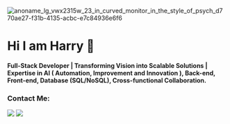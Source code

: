 ![anoname_lg_vwx2315w_23_in_curved_monitor_in_the_style_of_psych_d770ae27-f31b-4135-acbc-e7c84936e6f6](https://github.com/harryji168/harryji168/assets/21187699/02e4b1bc-5624-4567-adb7-444af0f84d7f)

# Hi I am Harry 👋


#### Full-Stack Developer | Transforming Vision into Scalable Solutions | Expertise in AI ( Automation, Improvement and Innovation ), Back-end, Front-end, Database (SQL/NoSQL), Cross-functional Collaboration.

### Contact Me:
<a href="https://www.linkedin.com/in/harryji/" rel="nofollow"><img  src="https://img.shields.io/badge/Harry-blue?style=flat&logo=linkedin&labelColor=blue"></a>
<a href="mailto:jiharry@hotmail.com/" rel="nofollow"><img src="https://img.shields.io/badge/Harry-c0392b?style=flat&labelColor=c0392b&logo=gmail&logoColor=white"></a>
 
